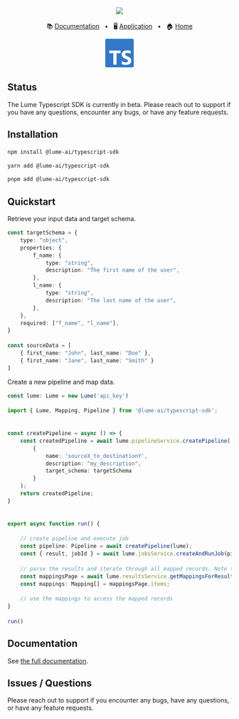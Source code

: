 <p align="center">
  <img src="https://app.lume.ai/assets/logo-256.png" width="300px">
</p>
<p align="center">
  📚
  <a href="https://docs.lume.ai/">Documentation</a>
  &nbsp;
  •
  &nbsp;
  🖥️
  <a href="https://app.lume.ai/">Application</a>
  &nbsp;
  •
  &nbsp;
  🏠
  <a href="https://www.lume.ai/">Home</a>
</p>
<p align="center">
  <img src="assets/ts-logo-128.png" width="64px">
</p>

## Status

The Lume Typescript SDK is currently in beta. 
Please reach out to support if you have any questions, encounter any bugs, or have any feature requests.

## Installation

```bash
npm install @lume-ai/typescript-sdk
```

```bash
yarn add @lume-ai/typescript-sdk
```

```bash
pnpm add @lume-ai/typescript-sdk
```

## Quickstart

Retrieve your input data and target schema.

```ts
const targetSchema = {
    type: "object",
    properties: {
        f_name: {
            type: "string",
            description: "The first name of the user",
        },
        l_name: {
            type: "string",
            description: "The last name of the user",
        },
    },
    required: ["f_name", "l_name"],
}

const sourceData = [
    { first_name: "John", last_name: "Doe" },
    { first_name: "Jane", last_name: "Smith" }
]
```

Create a new pipeline and map data.

```ts
const lume: Lume = new Lume('api_key')

import { Lume, Mapping, Pipeline } from '@lume-ai/typescript-sdk';


const createPipeline = async () => {
    const createdPipeline = await lume.pipelineService.createPipeline(
        {
            name: 'sourceX_to_destinationY',
            description: "my_description",
            target_schema: targetSchema
        }
    );
    return createdPipeline;
}


export async function run() {

    // create pipeline and execute job
    const pipeline: Pipeline = await createPipeline(lume);
    const { result, jobId } = await lume.jobsService.createAndRunJob(pipeline.id, sourceData)

    // parse the results and iterate through all mapped records. Note this method is paginated.
    const mappingsPage = await lume.resultsService.getMappingsForResult(result.id, 1, 50);
    const mappings: Mapping[] = mappingsPage.items;

    // use the mappings to access the mapped records
}

run()
```

## Documentation

See [the full documentation](https://docs.lume.ai/pages/libraries/typescript/introduction).

## Issues / Questions

Please reach out to support if you encounter any bugs, have any questions, or have any feature requests.
